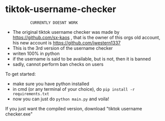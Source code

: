 # tiktok-username-checker

               CURRENTLY DOESNT WORK

  - The original tiktok username checker was made by https://github.com/sx-kaos , that is the owner of this orgs old account, his new account is https://github.com/jwestern1337
  - This is the 3rd version of the username checker
  - writen 100% in python
  - if the username is said to be available, but is not, then it is banned
  - sadly, cannot perform ban checks on users

To get started:
  - make sure you have python installed
  - in cmd (or any terminal of your choice), do `pip install -r requirements.txt`
  - now you can just do `python main.py` and voila!

If you just want the compiled version, download "tiktok username checker.exe"
